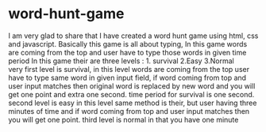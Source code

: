# word-hunt-game
I am very glad to share that I have created a word hunt game using html, css and javascript. 
Basically this game is all about typing, In this game words are coming from the top and user have to type those words in given time period
In this game their are three levels : 1. survival  2.Easy  3.Normal     
very first level is survival, in this level words are coming from the top user have to type same word in given input field, if word coming from top and user input matches then original word is replaced by new word and you will get one point and extra one second. time period for survival is one second.
second level is easy in this level same method is their, but user having three minutes of time and if word coming from top and user input matches then you will get one point.
third level is normal in that you have one minute
